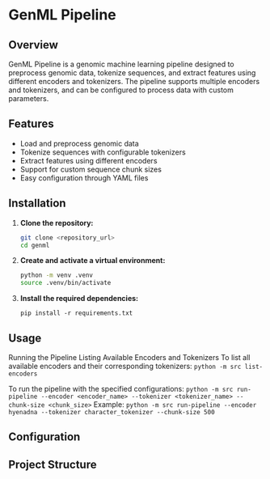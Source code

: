 # GenML Pipeline

## Overview

GenML Pipeline is a genomic machine learning pipeline designed to preprocess genomic data, tokenize sequences, and extract features using different encoders and tokenizers. The pipeline supports multiple encoders and tokenizers, and can be configured to process data with custom parameters.

## Features

- Load and preprocess genomic data
- Tokenize sequences with configurable tokenizers
- Extract features using different encoders
- Support for custom sequence chunk sizes
- Easy configuration through YAML files

## Installation

1. **Clone the repository:**

   ```sh
   git clone <repository_url>
   cd genml

2. **Create and activate a virtual environment:**

   ```sh
   python -m venv .venv
   source .venv/bin/activate

3. **Install the required dependencies:**

   `pip install -r requirements.txt`

## Usage
Running the Pipeline
Listing Available Encoders and Tokenizers
To list all available encoders and their corresponding tokenizers:
   `python -m src list-encoders`

To run the pipeline with the specified configurations:
   `python -m src run-pipeline --encoder <encoder_name> --tokenizer <tokenizer_name> --chunk-size <chunk_size>`
Example:
   `python -m src run-pipeline --encoder hyenadna --tokenizer character_tokenizer --chunk-size 500`

## Configuration
## Project Structure





